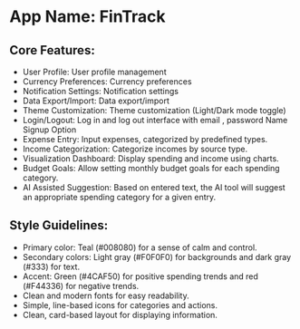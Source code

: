 # **App Name**: FinTrack

## Core Features:

- User Profile: User profile management
- Currency Preferences: Currency preferences
- Notification Settings: Notification settings
- Data Export/Import: Data export/import
- Theme Customization: Theme customization (Light/Dark mode toggle)
- Login/Logout: Log in and log out interface with email , password Name Signup Option
- Expense Entry: Input expenses, categorized by predefined types.
- Income Categorization: Categorize incomes by source type.
- Visualization Dashboard: Display spending and income using charts.
- Budget Goals: Allow setting monthly budget goals for each spending category.
- AI Assisted Suggestion: Based on entered text, the AI tool will suggest an appropriate spending category for a given entry.

## Style Guidelines:

- Primary color: Teal (#008080) for a sense of calm and control.
- Secondary colors: Light gray (#F0F0F0) for backgrounds and dark gray (#333) for text.
- Accent: Green (#4CAF50) for positive spending trends and red (#F44336) for negative trends.
- Clean and modern fonts for easy readability.
- Simple, line-based icons for categories and actions.
- Clean, card-based layout for displaying information.